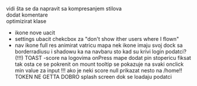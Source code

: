 vidi šta se da napravit sa kompresanjem stilova <br>
dodat komentare <br>
optimizirat klase <br>
- ikone nove uacit
- settings ubacit chekcbox za "don't show ither users where I flown"
- nav ikone full res
animirat vatricu
mapa nek ikone imaju svoj dock sa borderradiusu i shadowu ka na navbaru
sto kad su krivi login podatci? (!!!) TOAST
-score na logovima
onPress mape dodat pin
stopericu fiksat tak osta ce se pokrenit on mount
tooltip se pokazuje na svaki onclick
min value za input !!!
ako je neki score null prikazat nesto na /home!!
TOKEN NE GETTA DOBRO
splash screen dok se loadaju podatci